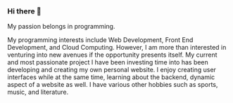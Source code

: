 ### Hi there 👋

<!--
**IshanPhadte776/IshanPhadte776** is a ✨ _special_ ✨ repository because its `README.md` (this file) appears on your GitHub profile.


-->

My passion belongs in programming. 

My programming interests include Web Development, Front End Development, and Cloud Computing. However, I am more than interested in venturing into new avenues if the opportunity presents itself. My current and most passionate project I have been investing time into has been developing and creating my own personal website. I enjoy creating user interfaces while at the same time, learning about the backend, dynamic aspect of a website as well.  I have various other hobbies such as sports, music, and literature. 
